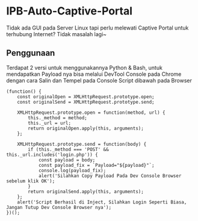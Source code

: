 # IPB-Auto-Captive-Portal

Tidak ada GUI pada Server Linux tapi perlu melewati Captive Portal untuk terhubung Internet? Tidak masalah lagi~


## Penggunaan
Terdapat 2 versi untuk menggunakannya Python & Bash, untuk mendapatkan Payload nya bisa melalui DevTool Console pada Chrome dengan cara Salin dan Tempel pada Console Script dibawah pada Browser

```
(function() {
    const originalOpen = XMLHttpRequest.prototype.open;
    const originalSend = XMLHttpRequest.prototype.send;

    XMLHttpRequest.prototype.open = function(method, url) {
        this._method = method;
        this._url = url;
        return originalOpen.apply(this, arguments);
    };

    XMLHttpRequest.prototype.send = function(body) {
        if (this._method === 'POST' && this._url.includes('login.php')) {
            const payload = body;
            const payload_fix = `Payload="${payload}"`;
            console.log(payload_fix);
            alert('Silahkan Copy Payload Pada Dev Console Browser sebelum klik OK');
        }
        return originalSend.apply(this, arguments);
    };
    alert('Script Berhasil di Inject, Silahkan Login Seperti Biasa, Jangan Tutup Dev Console Browser nya');
})();
```
    
